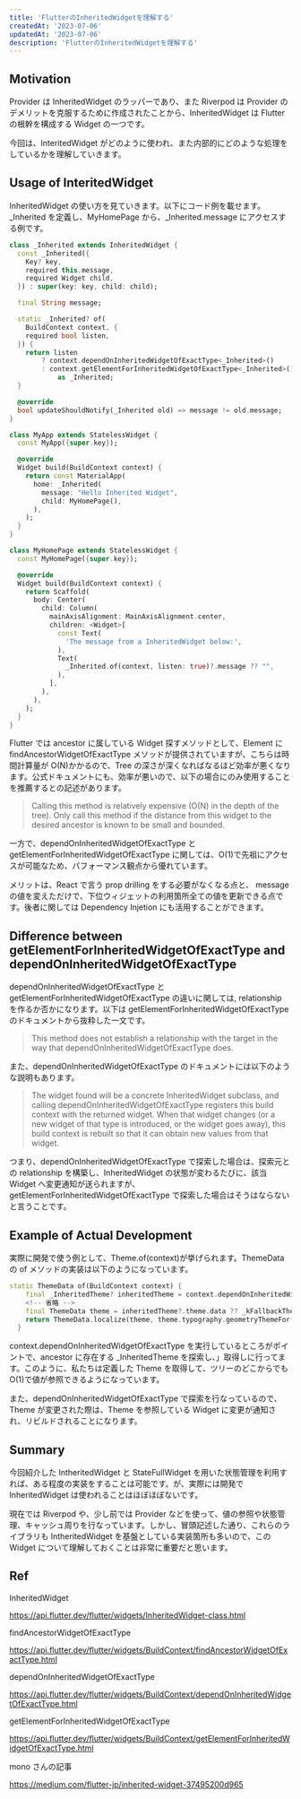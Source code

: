 ```yaml
---
title: 'FlutterのInheritedWidgetを理解する'
createdAt: '2023-07-06'
updatedAt: '2023-07-06'
description: 'FlutterのInheritedWidgetを理解する'
---
```


## Motivation

Provider は InheritedWidget のラッパーであり、また Riverpod は Provider のデメリットを克服するために作成されたことから、InheritedWidget は Flutter の根幹を構成する Widget の一つです。

今回は、InteritedWidget がどのように使われ、また内部的にどのような処理をしているかを理解していきます。

## Usage of InteritedWidget

InheritedWidget の使い方を見ていきます。以下にコード例を載せます。\_Inherited を定義し、MyHomePage から、\_Inherited.message にアクセスする例です。

```dart
class _Inherited extends InheritedWidget {
  const _Inherited({
    Key? key,
    required this.message,
    required Widget child,
  }) : super(key: key, child: child);

  final String message;

  static _Inherited? of(
    BuildContext context, {
    required bool listen,
  }) {
    return listen
        ? context.dependOnInheritedWidgetOfExactType<_Inherited>()
        : context.getElementForInheritedWidgetOfExactType<_Inherited>()?.widget
            as _Inherited;
  }

  @override
  bool updateShouldNotify(_Inherited old) => message != old.message;
}

class MyApp extends StatelessWidget {
  const MyApp({super.key});

  @override
  Widget build(BuildContext context) {
    return const MaterialApp(
      home: _Inherited(
        message: "Hello Inherited Widget",
        child: MyHomePage(),
      ),
    );
  }
}

class MyHomePage extends StatelessWidget {
  const MyHomePage({super.key});

  @override
  Widget build(BuildContext context) {
    return Scaffold(
      body: Center(
        child: Column(
          mainAxisAlignment: MainAxisAlignment.center,
          children: <Widget>[
            const Text(
              'The message from a InheritedWidget below:',
            ),
            Text(
              _Inherited.of(context, listen: true)?.message ?? "",
            ),
          ],
        ),
      ),
    );
  }
}
```

Flutter では ancestor に属している Widget 探すメソッドとして、Element に findAncestorWidgetOfExactType メソッドが提供されていますが、こちらは時間計算量が O(N)かかるので、Tree の深さが深くなればなるほど効率が悪くなります。公式ドキュメントにも、効率が悪いので、以下の場合にのみ使用することを推薦するとの記述があります。

> Calling this method is relatively expensive (O(N) in the depth of the tree). Only call this method if the distance from this widget to the desired ancestor is known to be small and bounded.

一方で、dependOnInheritedWidgetOfExactType と getElementForInheritedWidgetOfExactType に関しては、O(1)で先祖にアクセスが可能なため、パフォーマンス観点から優れています。

メリットは、React で言う prop drilling をする必要がなくなる点と、 message の値を変えただけで、下位ウィジェットの利用箇所全ての値を更新できる点です。後者に関しては Dependency Injetion にも活用することができます。

## Difference between getElementForInheritedWidgetOfExactType and dependOnInheritedWidgetOfExactType

dependOnInheritedWidgetOfExactType と getElementForInheritedWidgetOfExactType の違いに関しては,
relationship を作るか否かになります。以下は getElementForInheritedWidgetOfExactType のドキュメントから抜粋した一文です。

> This method does not establish a relationship with the target in the way that dependOnInheritedWidgetOfExactType does.

また、dependOnInheritedWidgetOfExactType のドキュメントには以下のような説明もあります。

> The widget found will be a concrete InheritedWidget subclass, and calling dependOnInheritedWidgetOfExactType registers this build context with the returned widget. When that widget changes (or a new widget of that type is introduced, or the widget goes away), this build context is rebuilt so that it can obtain new values from that widget.

つまり、dependOnInheritedWidgetOfExactType で探索した場合は、探索元との relationship を構築し、InheritedWidget の状態が変わるたびに、該当 Widget へ変更通知が送られますが、getElementForInheritedWidgetOfExactType で探索した場合はそうはならないと言うことです。

## Example of Actual Development

実際に開発で使う例として、Theme.of(context)が挙げられます。ThemeData の of メソッドの実装は以下のようになっています。

```dart
static ThemeData of(BuildContext context) {
    final _InheritedTheme? inheritedTheme = context.dependOnInheritedWidgetOfExactType<_InheritedTheme>();
    <!-- 省略 -->
    final ThemeData theme = inheritedTheme?.theme.data ?? _kFallbackTheme;
    return ThemeData.localize(theme, theme.typography.geometryThemeFor(category));
  }
```

context.dependOnInheritedWidgetOfExactType を実行しているところがポイントで、ancestor に存在する \_InheritedTheme を探索し、」取得しに行ってます。このように、私たちは定義した Theme を取得して、ツリーのどこからでも O(1)で値が参照できるようになっています。

また、dependOnInheritedWidgetOfExactType で探索を行なっているので、Theme が変更された際は、Theme を参照している Widget に変更が通知され、リビルドされることになります。

## Summary

今回紹介した IntheritedWidget と StateFullWidget を用いた状態管理を利用すれば、ある程度の実装をすることは可能です。が、実際には開発で InheritedWidget は使われることはほぼほぼないです。

現在では Riverpod や、少し前では Provider などを使って、値の参照や状態管理、キャッシュ周りを行なっています。しかし、冒頭記述した通り、これらのライブラリも IntheritedWidget を基盤としている実装箇所も多いので、この Widget について理解しておくことは非常に重要だと思います。

## Ref

InheritedWidget

https://api.flutter.dev/flutter/widgets/InheritedWidget-class.html

findAncestorWidgetOfExactType

https://api.flutter.dev/flutter/widgets/BuildContext/findAncestorWidgetOfExactType.html

dependOnInheritedWidgetOfExactType

https://api.flutter.dev/flutter/widgets/BuildContext/dependOnInheritedWidgetOfExactType.html

getElementForInheritedWidgetOfExactType

https://api.flutter.dev/flutter/widgets/BuildContext/getElementForInheritedWidgetOfExactType.html

mono さんの記事

https://medium.com/flutter-jp/inherited-widget-37495200d965
